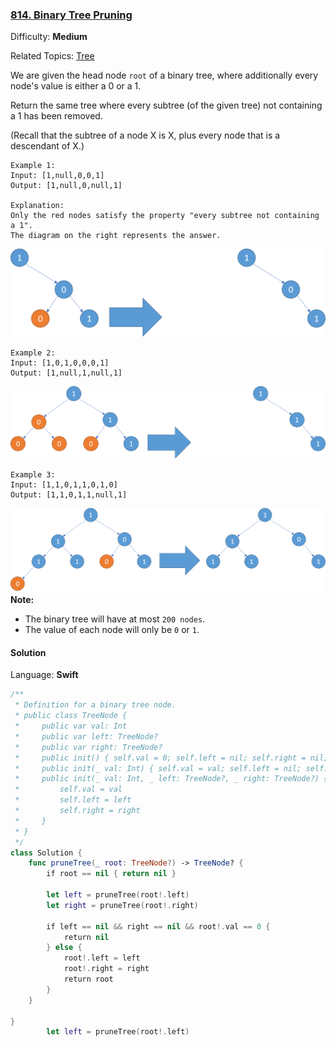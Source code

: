 ### [814\. Binary Tree Pruning](https://leetcode.com/problems/binary-tree-pruning/)

Difficulty: **Medium**  

Related Topics: [Tree](https://leetcode.com/tag/tree/)


We are given the head node `root` of a binary tree, where additionally every node's value is either a 0 or a 1.

Return the same tree where every subtree (of the given tree) not containing a 1 has been removed.

(Recall that the subtree of a node X is X, plus every node that is a descendant of X.)

```
Example 1:
Input: [1,null,0,0,1]
Output: [1,null,0,null,1]

Explanation: 
Only the red nodes satisfy the property "every subtree not containing a 1".
The diagram on the right represents the answer.

```
![](814_example_1.png)
```
Example 2:
Input: [1,0,1,0,0,0,1]
Output: [1,null,1,null,1]

```
![](814_example_2.png)
```
Example 3:
Input: [1,1,0,1,1,0,1,0]
Output: [1,1,0,1,1,null,1]

```
![](814_example_3.png)
**Note:**

*   The binary tree will have at most `200 nodes`.
*   The value of each node will only be `0` or `1`.


#### Solution

Language: **Swift**

```swift
/**
 * Definition for a binary tree node.
 * public class TreeNode {
 *     public var val: Int
 *     public var left: TreeNode?
 *     public var right: TreeNode?
 *     public init() { self.val = 0; self.left = nil; self.right = nil; }
 *     public init(_ val: Int) { self.val = val; self.left = nil; self.right = nil; }
 *     public init(_ val: Int, _ left: TreeNode?, _ right: TreeNode?) {
 *         self.val = val
 *         self.left = left
 *         self.right = right
 *     }
 * }
 */
class Solution {
    func pruneTree(_ root: TreeNode?) -> TreeNode? {
        if root == nil { return nil }
        
        let left = pruneTree(root!.left)
        let right = pruneTree(root!.right)
        
        if left == nil && right == nil && root!.val == 0 {
            return nil
        } else {
            root!.left = left
            root!.right = right
            return root
        }
    }
    
}
        let left = pruneTree(root!.left)
```
